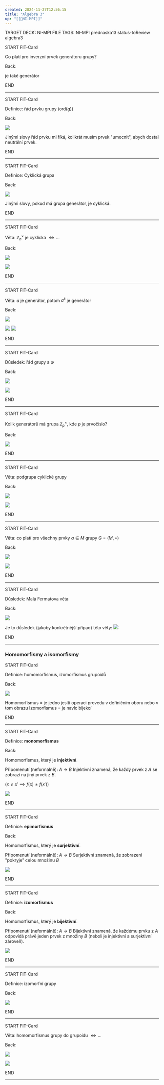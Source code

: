 ```yaml
---
created: 2024-11-27T12:56:15
title: "Algebra 3"
up: "[[📖NI-MPI]]"
---
```


TARGET DECK: NI-MPI
FILE TAGS: NI-MPI prednaska13 status-toReview algebra3


START
FIT-Card

Co platí pro inverzní prvek generátoru grupy?

Back:

je také generátor
<!--ID: 1735205749355-->
END

---


START
FIT-Card

Definice: řád prvku grupy ($\text{ord}(g)$)

Back:

![](../../Assets/Pasted%20image%2020241127130510.png)

<!-- InformallySaidStart -->
Jinými slovy řád prvku mi říká, kolikrát musím prvek "umocnit", abych dostal neutrální prvek.
<!-- InformallySaidEnd -->
<!--ID: 1735205749357-->
END

---


START
FIT-Card

Definice: Cyklická grupa

Back:

![](../../Assets/Pasted%20image%2020241226141743.png)

<!-- InformallySaidStart -->
Jinými slovy, pokud má grupa generátor, je cyklická.
<!-- InformallySaidEnd -->
<!--ID: 1735219298335-->
END

---


START
FIT-Card

Věta: $\mathbb{Z}_n^\times$ je cyklická $\Leftrightarrow \dots$

Back:

![](../../Assets/Pasted%20image%2020241127130556.png)

<!-- ExampleStart -->
![](../../Assets/Pasted%20image%2020241127130603.png)
<!-- ExampleEnd -->
<!--ID: 1735205749360-->
END

---


START
FIT-Card

Věta: $a$ je generátor, potom $a^k$ je generátor

Back:

![](../../Assets/Pasted%20image%2020241127131615.png)

<!-- ProofStart -->
![](../../Assets/Pasted%20image%2020241127131625.png)
![](../../Assets/Pasted%20image%2020241127131630.png)
<!-- ProofEnd -->
<!--ID: 1735205749362-->
END

---


START
FIT-Card

Důsledek: řád grupy a $\varphi$

Back:

![](../../Assets/Pasted%20image%2020241127132222.png)

<!-- ExplanationStart -->
![](../../Assets/Pasted%20image%2020241127132235.png)
<!-- ExplanationEnd -->
<!--ID: 1735205749365-->
END

---


START
FIT-Card

Kolik generátorů má grupa $\mathbb{Z}_p^\times$, kde $p$ je prvočíslo?

Back:

![](../../Assets/Pasted%20image%2020241127132308.png)
<!--ID: 1735205749367-->
END

---


START
FIT-Card

Věta: podgrupa cyklické grupy

Back:

![](../../Assets/Pasted%20image%2020241127132326.png)

<!-- ProofStart -->
![](../../Assets/Pasted%20image%2020241127132335.png)
<!-- ProofEnd -->
<!--ID: 1735205749370-->
END

---


START
FIT-Card

Věta: co platí pro všechny prvky $a \in M$ grupy $G = (M, \circ)$

Back:

![](../../Assets/Pasted%20image%2020241127132413.png)

<!-- ProofStart -->
![](../../Assets/Pasted%20image%2020241127132421.png)
<!-- ProofEnd -->
<!--ID: 1735205749372-->
END

---


START
FIT-Card

Důsledek: Malá Fermatova věta

Back:

![](../../Assets/Pasted%20image%2020241127132436.png)

<!-- DetailInfoStart -->
Je to důsledek (jakoby konkrétnější případ) této věty:
![](../../Assets/Pasted%20image%2020241127132413.png)
<!-- DetailInfoEnd -->

<!--ID: 1735205749375-->
END

---

### Homomorfismy a isomorfismy


START
FIT-Card

Definice: homomorfismus, izomorfismus grupoidů

Back:

![](../../Assets/Pasted%20image%2020241127135129.png)

<!-- InformallySaidStart -->
Homomorfismus = je jedno jeslti operaci provedu v definičním oboru nebo v tom obrazu
Izomorfismus = je navíc bijekcí
<!-- InformallySaidEnd -->
<!--ID: 1735205749377-->
END

---


START
FIT-Card

Definice: **monomorfismus**

Back:

Homomorfismus, který je **injektivní**.

<!-- ExplanationStart -->
Připomenutí (neformálně): $A \rightarrow B$
Injektivní znamená, že každý prvek z $A$ se zobrazí na jiný prvek z $B$.

($x \neq x' \implies f(x) \neq f(x')$)

![](../../Assets/Pasted%20image%2020241226152740.png)

<!-- ExplanationEnd -->
<!--ID: 1735223297369-->
END

---


START
FIT-Card

Definice: **epimorfismus**

Back:

Homomorfismus, který je **surjektivní**.

<!-- ExplanationStart -->
Připomenutí (neformálně): $A \rightarrow B$
Surjektivní znamená, že zobrazení "pokryje" celou množinu $B$

![](../../Assets/Pasted%20image%2020241226152749.png)

<!-- ExplanationEnd -->
<!--ID: 1735223297372-->
END

---


START
FIT-Card

Definice: **izomorfismus**

Back:

Homomorfismus, který je **bijektivní**.

<!-- ExplanationStart -->
Připomenutí (neformálně): $A \rightarrow B$
Bijektivní znamená, že každému prvku z $A$ odpovídá právě jeden prvek z množiny $B$ (neboli je injektivní a surjektivní zároveň).

![](../../Assets/Pasted%20image%2020241226152728.png)

<!-- ExplanationEnd -->
<!--ID: 1735223297374-->
END

---



START
FIT-Card

Definice: izomorfní grupy

Back:

![](../../Assets/Pasted%20image%2020241127135144.png)
<!--ID: 1735205749379-->
END

---


START
FIT-Card

Věta: homomorfismus grupy do grupoidu $\Leftrightarrow \dots$ 

Back:

![](../../Assets/Pasted%20image%2020241127135245.png)

<!-- ProofStart -->
![](../../Assets/Pasted%20image%2020241127135251.png)
<!-- ProofEnd -->
<!--ID: 1735205749382-->
END

---
